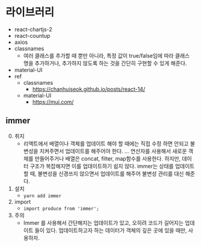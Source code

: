 # 라이브러리

- react-chartjs-2
- react-countup
- axios
- classnames
    - 여러 클래스를 추가할 때 뿐만 아니라, 특정 값이 true/false임에 따라 클래스 명을 추가하거나, 추가하지 않도록 하는 것을 간단히 구현할 수 있게 해준다.
- material-UI
- ref
    - classnames
        - https://chanhuiseok.github.io/posts/react-14/
    - material-UI
        - https://mui.com/

## immer
0. 취지
    - 리액트에서 배열이나 객체를 업데이트 해야 할 때에는 직접 수정 하면 안되고 불변성을 지켜주면서 업데이트를 해주어야 한다.  ... 연산자를 사용해서 새로운 객체를 만들어주거나 배열은 concat, filter, map함수를 사용한다. 하지만, 데이터 구조가 복잡해지면 이를 업데이트하기 쉽지 않다. immer는 상태를 업데이트 할 때, 불변성을 신경쓰지 않으면서 업데이트를 해주어 불변성 관리를 대신 해준다.
1. 설치
    - ``yarn add immer``
2. import
    - ``import produce from 'immer';``
3. 주의
    - Immer 를 사용해서 간단해지는 업데이트가 있고, 오히려 코드가 길어지는 업데이트 들이 있다. 업데이트하고자 하는 데이터가 객체의 깊은 곳에 있을 때만, 사용하자.